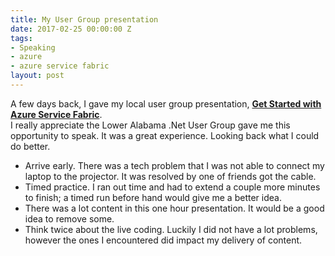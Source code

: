 ```yaml
---
title: My User Group presentation
date: 2017-02-25 00:00:00 Z
tags:
- Speaking
- azure
- azure service fabric
layout: post
---
```


 A few days back, I gave my local user group presentation, 
 **[Get Started with Azure Service Fabric](http://lanug.net/Events/Getting-Started-with-Azure-Service-Fabric)**.  
 I really appreciate the Lower Alabama .Net User Group gave me this opportunity to speak. It was a great experience.
 Looking back what I could do better.

<!--more-->
* Arrive early. There was a tech problem that I was not able to connect my laptop to the projector. It was resolved by one of 
  friends got the cable.
* Timed practice. I ran out time and had to extend a couple more minutes to finish; a timed run before hand would give me a better idea.
* There was a lot content in this one hour presentation. It would be a good idea to remove some.
* Think twice about the live coding. Luckily I did not have a lot problems, however the ones I encountered did impact my delivery of content.


